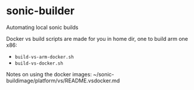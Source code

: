 # sonic-builder
Automating local sonic builds

Docker vs build scripts are made for you in home dir, one to build arm one x86:
- `build-vs-arm-docker.sh`
- `build-vs-docker.sh`


Notes on using the docker images:
~/sonic-buildimage/platform/vs/README.vsdocker.md 
